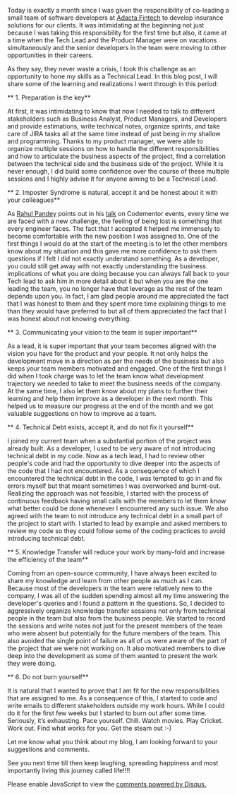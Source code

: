 <!-- 
.. title: Learnings from a month of being an Assistant Tech Lead!
.. slug: learnings-from-a-month-of-being-a-tech-lead
.. date: 2022-01-18 21:44:47 UTC+05:30
.. tags: 
.. category: 
.. link: 
.. description: 
.. type: text
-->

Today is exactly a month since I was given the responsibility of co-leading a small team of software developers at [Adacta Fintech](https://www.adacta-fintech.com/) to develop insurance solutions for our clients. It was intimidating at the beginning not just because I was taking this responsibility for the first time but also, it came at a time when the Tech Lead and the Product Manager were on vacations simultaneously and the senior developers in the team were moving to other opportunities in their careers.

As they say, they never waste a crisis, I took this challenge as an opportunity to hone my skills as a Technical Lead. In this blog post, I will share some of the learning and realizations I went through in this period:

** 1. Preparation is the key**

At first, it was intimidating to know that now I needed to talk to different stakeholders such as Business Analyst, Product Managers, and Developers and provide estimations, write technical notes, organize sprints, and take care of JIRA tasks all at the same time instead of just being in my shallow and programming. Thanks to my product manager, we were able to organize multiple sessions on how to handle the different responsibilities and how to articulate the business aspects of the project, find a correlation between the technical side and the business side of the project. While it is never enough, I did build some confidence over the course of these multiple sessions and I highly advise it for anyone aiming to be a Technical Lead.

** 2. Imposter Syndrome is natural, accept it and be honest about it with your colleagues**

As [Rahul Pandey](https://www.linkedin.com/in/rpandey1234/) points out in his [talk](https://www.youtube.com/watch?v=F_CLhDvtYrs&ab_channel=Codementor) on Codementor events, every time we are faced with a new challenge, the feeling of being lost is something that every engineer faces. The fact that I accepted it helped me immensely to become comfortable with the new position I was assigned to. One of the first things I would do at the start of the meeting is to let the other members know about my situation and this gave me more confidence to ask them questions if I felt I did not exactly understand something. As a developer, you could still get away with not exactly understanding the business implications of what you are doing because you can always fall back to your Tech lead to ask him in more detail about it but when you are the one leading the team, you no longer have that leverage as the rest of the team depends upon you. In fact, I am glad people around me appreciated the fact that I was honest to them and they spent more time explaining things to me than they would have preferred to but all of them appreciated the fact that I was honest about not knowing everything.

** 3. Communicating your vision to the team is super important**

As a lead, it is super important that your team becomes aligned with the vision you have for the product and your people. It not only helps the development move in a direction as per the needs of the business but also keeps your team members motivated and engaged. One of the first things I did when I took charge was to let the team know what development trajectory we needed to take to meet the business needs of the company. At the same time, I also let them know about my plans to further their learning and help them improve as a developer in the next month. This helped us to measure our progress at the end of the month and we got valuable suggestions on how to improve as a team.

** 4. Technical Debt exists, accept it, and do not fix it yourself**

I joined my current team when a substantial portion of the project was already built. As a developer, I used to be very aware of not introducing technical debt in my code. Now as a tech lead, I had to review other people's code and had the opportunity to dive deeper into the aspects of the code that I had not encountered. As a consequence of which I encountered the technical debt in the code, I was tempted to go in and fix errors myself but that meant sometimes I was overworked and burnt-out. Realizing the approach was not feasible, I started with the process of continuous feedback having small calls with the members to let them know what better could be done whenever I encountered any such issue. We also agreed with the team to not introduce any technical debt in a small part of the project to start with. I started to lead by example and asked members to review my code so they could follow some of the coding practices to avoid introducing technical debt.

** 5. Knowledge Transfer will reduce your work by many-fold and increase the efficiency of the team**

Coming from an open-source community, I have always been excited to share my knowledge and learn from other people as much as I can. Because most of the developers in the team were relatively new to the company, I was all of the sudden spending almost all my time answering the developer's queries and I found a pattern in the questions. So, I decided to aggressively organize knowledge transfer sessions not only from technical people in the team but also from the business people. We started to record the sessions and write notes not just for the present members of the team who were absent but potentially for the future members of the team. This also avoided the single point of failure as all of us were aware of the part of the project that we were not working on. It also motivated members to dive deep into the development as some of them wanted to present the work they were doing.

** 6. Do not burn yourself**

It is natural that I wanted to prove that I am fit for the new responsibilities that are assigned to me. As a consequence of this, I started to code and write emails to different stakeholders outside my work hours. While I could do it for the first few weeks but I started to burn out after some time. Seriously, it’s exhausting. Pace yourself. Chill. Watch movies. Play Cricket. Work out. Find what works for you. Get the steam out :-)

Let me know what you think about my blog, I am looking forward to your suggestions and comments.

See you next time till then keep laughing, spreading happiness and most importantly living this journey called life!!!!

<div id="disqus_thread"></div>
<script>
/**
* RECOMMENDED CONFIGURATION VARIABLES: EDIT AND UNCOMMENT THE SECTION BELOW TO INSERT DYNAMIC VALUES FROM YOUR PLATFORM OR CMS.
* LEARN WHY DEFINING THESE VARIABLES IS IMPORTANT: https://disqus.com/admin/universalcode/#configuration-variables
*/
/*
var disqus_config = function () {
this.page.url = PAGE_URL; // Replace PAGE_URL with your page's canonical URL variable
this.page.identifier = PAGE_IDENTIFIER; // Replace PAGE_IDENTIFIER with your page's unique identifier variable
};
*/
(function() { // DON'T EDIT BELOW THIS LINE
var d = document, s = d.createElement('script');

s.src = '//avoyage.disqus.com/embed.js';

s.setAttribute('data-timestamp', +new Date());
(d.head || d.body).appendChild(s);
})();
</script>
<noscript>Please enable JavaScript to view the <a href="https://disqus.com/?ref_noscript" rel="nofollow">comments powered by Disqus.</a></noscript>
